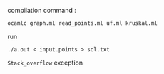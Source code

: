 compilation command :
```
ocamlc graph.ml read_points.ml uf.ml kruskal.ml
```

run
```
./a.out < input.points > sol.txt
```

`Stack_overflow` exception
